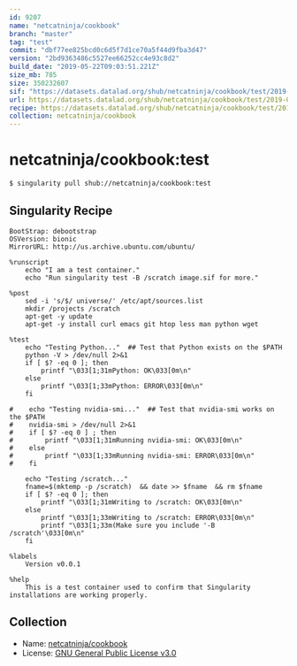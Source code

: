 ```yaml
---
id: 9207
name: "netcatninja/cookbook"
branch: "master"
tag: "test"
commit: "dbf77ee825bcd0c6d5f7d1ce70a5f44d9fba3d47"
version: "2bd9363486c5527ee66252cc4e93c8d2"
build_date: "2019-05-22T09:03:51.221Z"
size_mb: 785
size: 350232607
sif: "https://datasets.datalad.org/shub/netcatninja/cookbook/test/2019-05-22-dbf77ee8-2bd93634/2bd9363486c5527ee66252cc4e93c8d2.simg"
url: https://datasets.datalad.org/shub/netcatninja/cookbook/test/2019-05-22-dbf77ee8-2bd93634/
recipe: https://datasets.datalad.org/shub/netcatninja/cookbook/test/2019-05-22-dbf77ee8-2bd93634/Singularity
collection: netcatninja/cookbook
---
```


# netcatninja/cookbook:test

```bash
$ singularity pull shub://netcatninja/cookbook:test
```

## Singularity Recipe

```singularity
BootStrap: debootstrap
OSVersion: bionic
MirrorURL: http://us.archive.ubuntu.com/ubuntu/

%runscript
    echo "I am a test container."
    echo "Run singularity test -B /scratch image.sif for more."

%post
    sed -i 's/$/ universe/' /etc/apt/sources.list
    mkdir /projects /scratch
    apt-get -y update
    apt-get -y install curl emacs git htop less man python wget

%test
    echo "Testing Python..."  ## Test that Python exists on the $PATH
    python -V > /dev/null 2>&1
    if [ $? -eq 0 ]; then
        printf "\033[1;31mPython: OK\033[0m\n"
    else
        printf "\033[1;33mPython: ERROR\033[0m\n"
    fi

#    echo "Testing nvidia-smi..."  ## Test that nvidia-smi works on the $PATH
#    nvidia-smi > /dev/null 2>&1   
#    if [ $? -eq 0 ] ; then
#        printf "\033[1;31mRunning nvidia-smi: OK\033[0m\n"
#    else
#        printf "\033[1;33mRunning nvidia-smi: ERROR\033[0m\n"
#    fi

    echo "Testing /scratch..."
    fname=$(mktemp -p /scratch)  && date >> $fname  && rm $fname
    if [ $? -eq 0 ]; then
        printf "\033[1;31mWriting to /scratch: OK\033[0m\n"
    else
        printf "\033[1;33mWriting to /scratch: ERROR\033[0m\n"
        printf "\033[1;33m(Make sure you include '-B /scratch'\033[0m\n"
    fi

%labels
    Version v0.0.1

%help
    This is a test container used to confirm that Singularity installations are working properly.
```

## Collection

 - Name: [netcatninja/cookbook](https://github.com/netcatninja/cookbook)
 - License: [GNU General Public License v3.0](https://api.github.com/licenses/gpl-3.0)

